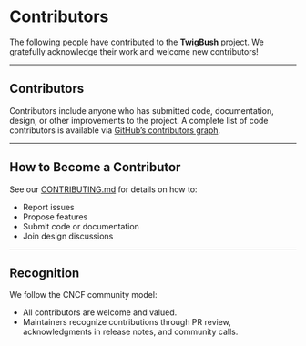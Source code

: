 # Contributors

The following people have contributed to the **TwigBush** project.
We gratefully acknowledge their work and welcome new contributors!

---

## Contributors

Contributors include anyone who has submitted code, documentation, design, or other improvements to the project.
A complete list of code contributors is available via [GitHub’s contributors graph](../../graphs/contributors).

---

## How to Become a Contributor

See our [CONTRIBUTING.md](CONTRIBUTING.md) for details on how to:

* Report issues
* Propose features
* Submit code or documentation
* Join design discussions

---

## Recognition

We follow the CNCF community model:

* All contributors are welcome and valued.
* Maintainers recognize contributions through PR review, acknowledgments in release notes, and community calls.


